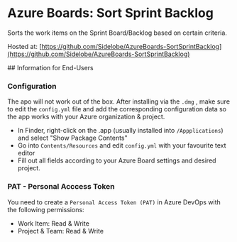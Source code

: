 # Azure Boards: Sort Sprint Backlog

Sorts the work items on the Sprint Board/Backlog based on certain criteria.

Hosted at: [https://github.com/Sidelobe/AzureBoards-SortSprintBacklog](https://github.com/Sidelobe/AzureBoards-SortSprintBacklog)

## Information for End-Users

### Configuration
The apo will not work out of the box. After installing via the `.dmg` , make sure to edit the `config.yml` file and add the corresponding configuration data so the app works with your Azure organization & project.	

- In Finder, right-click on the .app (usually installed into `/Appplications`) and select "Show Package Contents"
- Go into `Contents/Resources` and edit `config.yml` with your favourite text editor
- Fill out all fields according to your Azure Board settings and desired project.

### PAT - Personal Acccess Token
You need to create a `Personal Access Token (PAT)` in Azure DevOps with the following permissions:

- Work Item:  Read & Write
- Project & Team:  Read & Write